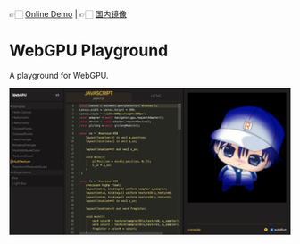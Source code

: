 👉🏻 [Online Demo](https://06wj.github.io/WebGPU-Playground/) | 👉🏻 [国内镜像](https://fork-open-source.gitee.io/webgpu-playground/)

# WebGPU Playground

A playground for WebGPU.

![](./static/images/snapshot.png)
